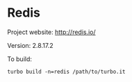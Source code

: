 # Redis

Project website: http://redis.io/

Version: 2.8.17.2

To build: 

	turbo build -n=redis /path/to/turbo.it